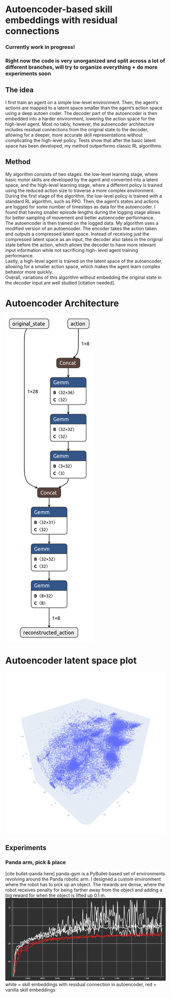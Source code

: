 # Autoencoder-based skill embeddings with residual connections
### Currently work in progress!
### Right now the code is very unorganized and split across a lot of different branches, will try to organize everything + do more experiments soon

## The idea
I first train an agent on a simple low-level environment. Then, the agent’s actions are mapped to
a latent space smaller than the agent’s action space using a deep autoen
coder. The decoder part of the autoencoder is then embedded into a harder
environment, lowering the action space for the high-level agent. Most no
tably, however, the autoencoder architecture includes residual connections
from the original state to the decoder, allowing for a deeper, more accurate
skill representations without complicating the high-level policy. Tests show
that after the basic latent space has been developed, my method outperforms
classic RL algorithms.

## Method 
My algorithm consists of two stages: the low-level learning stage, where basic
motor skills are developed by the agent and converted into a latent space,
and the high-level learning stage, where a different policy is trained using
the reduced action size to traverse a more complex environment. <br />
During the first stage of the algorithm, the low-level policy is trained with a
standard RL algorithm, such as PPO. Then, the agent’s states and actions
are logged for some number of timesteps as data for the autoencoder. I found
that having smaller episode lengths during the logging stage allows for better
sampling of movement and better autoencoder performance. <br />
The autoencoder is then trained on the logged data. My algorithm uses a
modified version of an autoencoder. The encoder takes the action taken and outputs a compressed latent space. Instead of receiving
just the compressed latent space as an input, the decoder also takes in the original state before the action, which allows the
decoder to have more relevant input information while not sacrificing high-
level agent training performance. <br />
Lastly, a high-level agent is trained on the latent space of the autoencoder, allowing for a smaller action space, which makes the agent learn complex behavior more quickly. <br />
Overall, variations of this algorithm without embedding the original state in the decoder input are well studied [citation needed].

# Autoencoder Architecture
![image](./figs/autoencoder.onnx_vert.png)
# Autoencoder latent space plot
![image](./figs/latent_plot.png)

## Experiments
### Panda arm, pick & place
[cite bullet-panda here] 
panda-gym is a PyBullet-based set of environments revolving around the Panda robotic arm.
I designed a custom environment where the robot has to pick up an object. The rewards are dense, where the robot receives penalty for being farther away
from the object and adding a big reward for when the object is lifted up 0.1 m.
![image](./figs/results_vs_no_residual.png)
white = skill embeddings with residual connection in autoencoder, red = vanilla skill embeddings